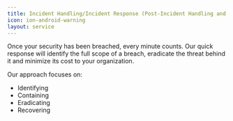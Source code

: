 ```yaml
---
title: Incident Handling/Incident Response (Post-Incident Handling and Recovery)
icon: ion-android-warning
layout: service
---
```


Once your security has been breached, every minute counts. Our quick response will identify the full scope of a breach, eradicate the threat behind it and minimize its cost to your organization.

Our approach focuses on:
* Identifying
* Containing
* Eradicating
* Recovering